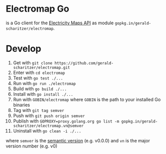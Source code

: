 # Electromap Go

is a Go client for the [Electricity Maps API](https://static.electricitymaps.com/api/docs/index.html) as module `gopkg.in/gerald-scharitzer/electromap`.

# Develop

 1. Get with `git clone https://github.com/gerald-scharitzer/electromap.git`
 2. Enter with `cd electromap`
 3. Test with `go test ./...`
 4. Run with `go run ./electromap`
 5. Build with `go build ./...`
 6. Install with `go install ./...`
 7. Run with `GOBIN/electromap` where `GOBIN` is the path to your installed Go binaries
 8. Tag with `git tag semver`
 9. Push with `git push origin semver`
10. Publish with `GOPROXY=proxy.golang.org go list -m gopkg.in/gerald-scharitzer/electromap.vn@semver`
11. Uninstall with `go clean -i ./...`

where `semver` is the [semantic version](https://semver.org/spec/v2.0.0.html) (e.g. v0.0.0)
and `vn` is the major version number (e.g. v0)
